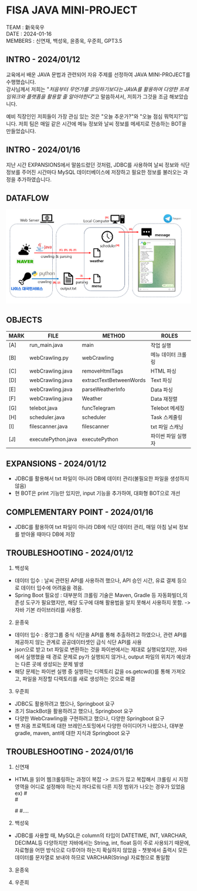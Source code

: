 # FISA JAVA MINI-PROJECT 

TEAM : 新욱욱우  
DATE : 2024-01-16        
MEMBERS : 신연재, 백성욱, 윤종욱, 우준희, GPT3.5


## INTRO - 2024/01/12
교육에서 배운 JAVA 문법과 관련되어 자유 주제를 선정하여 JAVA MINI-PROJECT를 수행했습니다.  
강사님께서 저희는 "*처음부터 무언가를 코딩하기보다는 JAVA를 활용하여 다양한 프레임워크와 플랫폼을 활용할 줄 알아야한다*"고 말씀하셔서,
저희가 그것을 조금 해보았습니다.

예비 직장인인 저희들이 가장 관심 있는 것은 "오늘 추운가?"와 "오늘 점심 뭐먹지?"입니다. 저희 팀은 매일 같은 시간에 메뉴 정보와 날씨 정보를 메세지로 전송하는 BOT을 만들었습니다.

## INTRO - 2024/01/16
지난 시간 EXPANSIONS에서 말씀드렸던 것처럼, JDBC를 사용하여 날씨 정보와 식단 정보를 주어진 시간마다 MySQL 데이터베이스에 저장하고 필요한 정보를 불러오는 과정을 추가하였습니다.

## DATAFLOW  

![dataflow](./image/dataflow_edit_edit_edit.png)

## OBJECTS

|MARK|FILE|METHOD|ROLES|
|--|--|--|--|
|[A]|run_main.java|main|작업 실행|
|[B]|webCrawling.py|webCrawling|메뉴 데이터 크롤링|
|[C]|webCrawling.java|removeHtmlTags|HTML 파싱|
|[D]|webCrawling.java|extractTextBetweenWords|Text 파싱|
|[E]|webCrawling.java|parseWeatherInfo|Data 파싱|
|[F]|webCrawling.java|Weather|Data 재정렬|
|[G]|telebot.java|funcTelegram|Telebot 메세징|
|[H]|scheduler.java|scheduler|Task 스케줄링|
|[I]|filescanner.java|filescanner|txt 파일 스캐닝|
|[J]|executePython.java|executePython|파이썬 파일 실행자|


## EXPANSIONS - 2024/01/12
- JDBC를 활용해서 txt 파일이 아니라 DB에 데이터 관리(불필요한 파일을 생성하지 않음)
- 현 BOT은 print 기능만 있지만, input 기능을 추가하여, 대화형 BOT으로 개선

## COMPLEMENTARY POINT - 2024/01/16
- JDBC를 활용하여 txt 파일이 아니라 DB에 식단 데이터 관리, 매일 아침 날씨 정보를 받아올 때마다 DB에 저장 

## TROUBLESHOOTING - 2024/01/12
1. 백성욱
- 데이터 입수 : 날씨 관련된 API를 사용하려 했으나, API 승인 시간, 유료 결제 등으로 데이터 입수에 어려움을 겪음.
- Spring Boot 필요성 : 대부분의 크롤링 기술은 Maven, Gradle 등 자동화빌더,의존성 도구가 필요했지만, 해당 도구에 대해 활용법을 알지 못해서 사용하지 못함. -> 자바 기본 라이브러리를 사용함.

2. 윤종욱
- 데이터 입수 : 중앙그룹 중식 식단을 API를 통해 추출하려고 하였으나, 관련 API를 제공하지 않는 관계로 공공데이터셋인 급식 식단 API를 사용
- json으로 받고 txt 파일로 변환하는 것을 파이썬에서는 제대로 실행되었지만, 자바에서 실행했을 때 경로 문제로 py가 실행되지 않거나, output 파일의 위치가 예상과는 다른 곳에 생성되는 문제 발생
- 해당 문제는 파이썬 실행 중 실행하는 디렉토리 값을 os.getcwd()를 통해 가져오고, 파일을 저장할 디렉토리를 새로 생성하는 것으로 해결

3. 우준희
- JDBC도 활용하려고 했으나, Springboot 요구
- 초기 SlackBot을 활용하려고 했으나, Springboot 요구
- 다양한 WebCrawling을 구현하려고 했으나, 다양한 Springboot 요구
- 맨 처음 프로젝트에 대한 브레인스토밍에서 다양한 아이디어가 나왔으나, 대부분 gradle, maven, ant에 대한 지식과 Springboot 요구
  
<!--  
처음에 날씨 관련 API를 사용하여 했으나, 기상청 API는 담당자의 승인 시간이 필요하고, 네이버와 카카오는 API를 제공하지 않으며, 그 외의 날씨예보를 전해주는 기관은 API를 유료로 제공하는 등 API에 대한 접근성이 좋지 않았음.
이에 Naver에 "오늘 날씨"를 검색했을 때 나오는 정보를 Crawling하여, 필요한 텍스트 정보를 뽑아내어 사용자에게 당일 날씨에 대한 정보를 제공하기로 함.
처음에 html로 작성된 모든 텍스트 정보를 긁어온 다음, <>로 둘러쌓인 태그를 정규식을 사용해 제거해였고, 특정 단어들 사이에 존재하는 핵심 정보를 가져와 보기 좋은 String 형식으로 변환함.
위의 모든 과정은 WeatherCrawling.java에 작성하였으며, 해당 파일의 Weather() 함수를 사용하게 된다면 최종적으로 사용자에게 보여줄 형식의 날씨 정보만 return하는 형식으로 구성함.
대부분은 크롤링을 Spring framework를 사용하여 진행하였지만, Maven, Gradle등의 개념이 부족하여 흔히 하는 방식으로 진행하지 못한게 어려웠음.-->


<!--  
<식단 관련>
처음 목표는 중앙그룹 중식 식단을 API를 통해 추출하려고 하였으나, 관련 API를 제공하지 않는 관계로 공공데이터셋인 급식 식단 API를 사용하게 되었다.
이번 주의 식단을 json으로 받고 txt 파일로 변환하는 것을 파이썬에서는 제대로 실행되었지만, 자바에서 실행했을 때 경로 문제로 py가 실행되지 않거나, output 파일의 위치가 예상과는 다른 곳에 생성되는 문제가 있었다.
해당 문제는 파이썬 실행 중 실행하는 디렉토리 값을 os.getcwd()를 통해 가져오고, 파일을 저장할 디렉토리를 새로 생성하는 것으로 해결할 수 있었다. -->

## TROUBLESHOOTING - 2024/01/16

1. 신연재
- HTML을 읽어 웹크롤링하는 과정이 복잡 -> 코드가 많고 복잡해서 크롤링 시 지정 영역을 어디로 설정해야 하는지 까다로워 다른 지정 범위가 나오는 경우가 있었음
  ex) #<div class>
        #<p class>
          #<span class>
          #....
2. 백성욱
- JDBC를 사용할 때, MySQL은 column의 타입이 DATETIME, INT, VARCHAR, DECIMAL등 다양하지만 자바에서는 String, int, float 등이 주로 사용되기 때문에, 자료형을 어떤 방식으로 다루어야 하는지 확실하지 않았음 - 챗봇에서 출력시 모든 데이터를 문자열로 보내야 하므로 VARCHAR(String) 자료형으로 통일함
  
3. 윤종욱

4. 우준희



